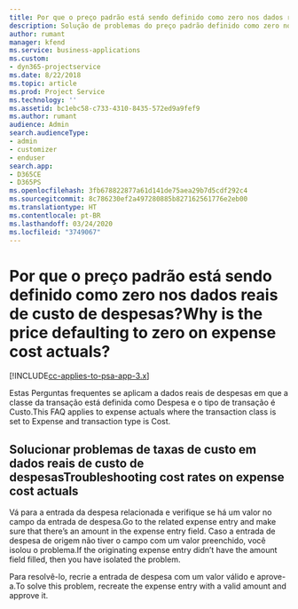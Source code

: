 ```yaml
---
title: Por que o preço padrão está sendo definido como zero nos dados reais de custo de despesas?
description: Solução de problemas do preço padrão definido como zero nos dados reais de custo de despesas.
author: rumant
manager: kfend
ms.service: business-applications
ms.custom:
- dyn365-projectservice
ms.date: 8/22/2018
ms.topic: article
ms.prod: Project Service
ms.technology: ''
ms.assetid: bc1ebc58-c733-4310-8435-572ed9a9fef9
ms.author: rumant
audience: Admin
search.audienceType:
- admin
- customizer
- enduser
search.app:
- D365CE
- D365PS
ms.openlocfilehash: 3fb678822877a61d141de75aea29b7d5cdf292c4
ms.sourcegitcommit: 8c786230ef2a497280885b827162561776e2eb00
ms.translationtype: HT
ms.contentlocale: pt-BR
ms.lasthandoff: 03/24/2020
ms.locfileid: "3749067"
---
```

# <a name="why-is-the-price-defaulting-to-zero-on-expense-cost-actuals"></a><span data-ttu-id="16e11-103">Por que o preço padrão está sendo definido como zero nos dados reais de custo de despesas?</span><span class="sxs-lookup"><span data-stu-id="16e11-103">Why is the price defaulting to zero on expense cost actuals?</span></span>

[!INCLUDE[cc-applies-to-psa-app-3.x](../includes/cc-applies-to-psa-app-3x.md)]

<span data-ttu-id="16e11-104">Estas Perguntas frequentes se aplicam a dados reais de despesas em que a classe da transação está definida como Despesa e o tipo de transação é Custo.</span><span class="sxs-lookup"><span data-stu-id="16e11-104">This FAQ applies to expense actuals where the transaction class is set to Expense and transaction type is Cost.</span></span>

## <a name="troubleshooting-cost-rates-on-expense-cost-actuals"></a><span data-ttu-id="16e11-105">Solucionar problemas de taxas de custo em dados reais de custo de despesas</span><span class="sxs-lookup"><span data-stu-id="16e11-105">Troubleshooting cost rates on expense cost actuals</span></span>

<span data-ttu-id="16e11-106">Vá para a entrada da despesa relacionada e verifique se há um valor no campo da entrada de despesa.</span><span class="sxs-lookup"><span data-stu-id="16e11-106">Go to the related expense entry and make sure that there’s an amount in the expense entry field.</span></span> <span data-ttu-id="16e11-107">Caso a entrada de despesa de origem não tiver o campo com um valor preenchido, você isolou o problema.</span><span class="sxs-lookup"><span data-stu-id="16e11-107">If the originating expense entry didn’t have the amount field filled, then you have isolated the problem.</span></span>
 
<span data-ttu-id="16e11-108">Para resolvê-lo, recrie a entrada de despesa com um valor válido e aprove-a.</span><span class="sxs-lookup"><span data-stu-id="16e11-108">To solve this problem, recreate the expense entry with a valid amount and approve it.</span></span>
